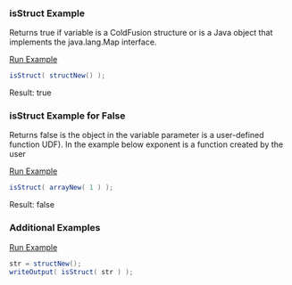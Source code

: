 ### isStruct Example

Returns true if variable is a ColdFusion structure or is a Java object that implements the java.lang.Map interface. 

<a href="https://try.boxlang.io/?code=eJzLLA4uKSpNLtFQKAbTfqnlGpoKmtZcAHq5CFg%3D" target="_blank">Run Example</a>

```java
isStruct( structNew() );

```

Result: true

### isStruct Example for False

Returns false is the object in the variable parameter is a user-defined function UDF).  In the example below exponent is a function created by the user

<a href="https://try.boxlang.io/?code=eJzLLA4uKSpNLtFQSCwqSqz0Sy3XUDBU0FTQtOYCAIeoCEM%3D" target="_blank">Run Example</a>

```java
isStruct( arrayNew( 1 ) );

```

Result: false

### Additional Examples

<a href="https://try.boxlang.io/?code=eJwrLilSsFUoLikqTS7xSy3X0LTmKi%2FKLEn1Ly0pKC3RUMgsDgbLaYDUKGgqAOUB1fIRGQ%3D%3D" target="_blank">Run Example</a>

```java
str = structNew();
writeOutput( isStruct( str ) );

```


